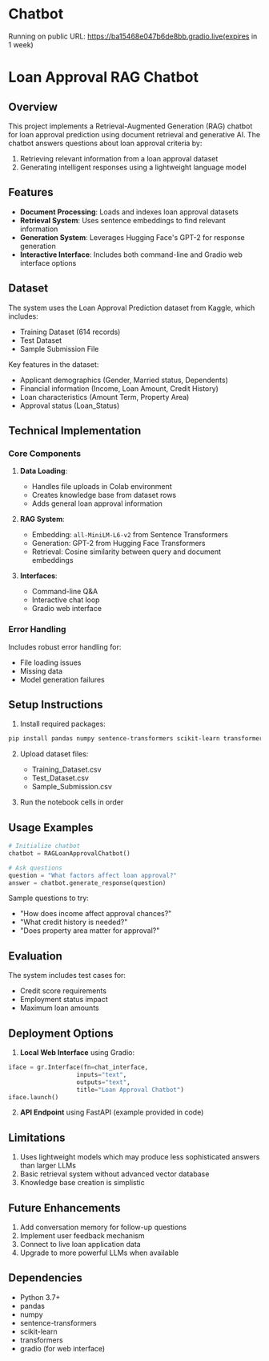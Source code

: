 # Chatbot
Running on public URL: https://ba15468e047b6de8bb.gradio.live(expires in 1 week)
# Loan Approval RAG Chatbot

## Overview

This project implements a Retrieval-Augmented Generation (RAG) chatbot for loan approval prediction using document retrieval and generative AI. The chatbot answers questions about loan approval criteria by:

1. Retrieving relevant information from a loan approval dataset
2. Generating intelligent responses using a lightweight language model

## Features

- **Document Processing**: Loads and indexes loan approval datasets
- **Retrieval System**: Uses sentence embeddings to find relevant information
- **Generation System**: Leverages Hugging Face's GPT-2 for response generation
- **Interactive Interface**: Includes both command-line and Gradio web interface options

## Dataset

The system uses the Loan Approval Prediction dataset from Kaggle, which includes:
- Training Dataset (614 records)
- Test Dataset
- Sample Submission File

Key features in the dataset:
- Applicant demographics (Gender, Married status, Dependents)
- Financial information (Income, Loan Amount, Credit History)
- Loan characteristics (Amount Term, Property Area)
- Approval status (Loan_Status)

## Technical Implementation

### Core Components

1. **Data Loading**: 
   - Handles file uploads in Colab environment
   - Creates knowledge base from dataset rows
   - Adds general loan approval information

2. **RAG System**:
   - Embedding: `all-MiniLM-L6-v2` from Sentence Transformers
   - Generation: GPT-2 from Hugging Face Transformers
   - Retrieval: Cosine similarity between query and document embeddings

3. **Interfaces**:
   - Command-line Q&A
   - Interactive chat loop
   - Gradio web interface

### Error Handling

Includes robust error handling for:
- File loading issues
- Missing data
- Model generation failures

## Setup Instructions

1. Install required packages:
```bash
pip install pandas numpy sentence-transformers scikit-learn transformers gradio
```

2. Upload dataset files:
   - Training_Dataset.csv
   - Test_Dataset.csv
   - Sample_Submission.csv

3. Run the notebook cells in order

## Usage Examples

```python
# Initialize chatbot
chatbot = RAGLoanApprovalChatbot()

# Ask questions
question = "What factors affect loan approval?"
answer = chatbot.generate_response(question)
```

Sample questions to try:
- "How does income affect approval chances?"
- "What credit history is needed?"
- "Does property area matter for approval?"

## Evaluation

The system includes test cases for:
- Credit score requirements
- Employment status impact
- Maximum loan amounts

## Deployment Options

1. **Local Web Interface** using Gradio:
```python
iface = gr.Interface(fn=chat_interface, 
                   inputs="text", 
                   outputs="text",
                   title="Loan Approval Chatbot")
iface.launch()
```

2. **API Endpoint** using FastAPI (example provided in code)

## Limitations

1. Uses lightweight models which may produce less sophisticated answers than larger LLMs
2. Basic retrieval system without advanced vector database
3. Knowledge base creation is simplistic

## Future Enhancements

1. Add conversation memory for follow-up questions
2. Implement user feedback mechanism
3. Connect to live loan application data
4. Upgrade to more powerful LLMs when available

## Dependencies

- Python 3.7+
- pandas
- numpy
- sentence-transformers
- scikit-learn
- transformers
- gradio (for web interface)

